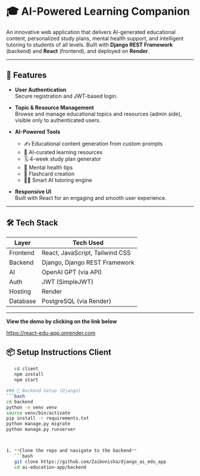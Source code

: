 # 🎓 AI-Powered Learning Companion

An innovative web application that delivers AI-generated educational content, personalized study plans, mental health support, and intelligent tutoring to students of all levels. Built with **Django REST Framework** (backend) and **React** (frontend), and deployed on **Render**.

---

## 🚀 Features

- **User Authentication**  
  Secure registration and JWT-based login.

- **Topic & Resource Management**  
  Browse and manage educational topics and resources (admin side), visible only to authenticated users.

- **AI-Powered Tools**  
  - ✍️ Educational content generation from custom prompts  
  - 📘 AI-curated learning resources  
  - 🗓 4-week study plan generator  
  - 🧠 Mental health tips  
  - 🧾 Flashcard creation  
  - 👩‍🏫 Smart AI tutoring engine

- **Responsive UI**  
  Built with React for an engaging and smooth user experience.

---

## 🛠 Tech Stack

| Layer     | Tech Used                   |
|-----------|-----------------------------|
| Frontend  | React, JavaScript, Tailwind CSS |
| Backend   | Django, Django REST Framework |
| AI        | OpenAI GPT (via API)        |
| Auth      | JWT (SimpleJWT)             |
| Hosting   | Render                      |
| Database  | PostgreSQL (via Render)     |

---

**View the demo by clicking on the link below**

https://react-edu-app.onrender.com

## 📦 Setup Instructions Client
```bash
   cd client
   npm install
   npm start

### 🔧 Backend Setup (Django)
```bash
cd backend
python -m venv venv
source venv/bin/activate
pip install -r requirements.txt
python manage.py migrate
python manage.py runserver



1. **Clone the repo and navigate to the backend**
   ```bash
   git clone https://github.com/Zaibonisha/django_ai_edu_app
   cd ai-education-app/backend

